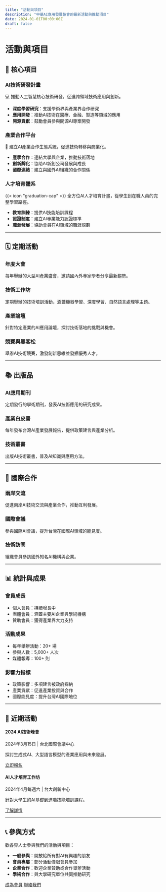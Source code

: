 ```yaml
---
title: "活動與項目"
description: "中華AI應用發展協會的最新活動與推動項目"
date: 2024-01-01T00:00:00Z
draft: false
---
```


# 活動與項目

## 🎯 核心項目

### AI技術研發計畫
💻
推動人工智慧核心技術研發，促進跨領域技術應用與創新。

- **深度學習研究**：支援學術界與產業界合作研究
- **應用開發**：推動AI技術在醫療、金融、製造等領域的應用
- **開源貢獻**：鼓勵會員參與開源AI專案開發

### 產業合作平台
🤝
建立AI產業合作生態系統，促進技術轉移與商業化。

- **產學合作**：連結大學與企業，推動技術落地
- **創新孵化**：協助AI新創公司發展與成長
- **國際連結**：建立與國外AI組織的合作關係

### 人才培育體系
{{< icon "graduation-cap" >}}
全方位AI人才培育計畫，從學生到在職人員的完整學習路徑。

- **教育訓練**：提供AI技能培訓課程
- **認證制度**：建立AI專業能力認證標準
- **職涯發展**：協助會員在AI領域的職涯規劃

---

## 🗓️ 定期活動

### 年度大會
每年舉辦的大型AI產業盛會，邀請國內外專家學者分享最新趨勢。

### 技術工作坊
定期舉辦的技術培訓活動，涵蓋機器學習、深度學習、自然語言處理等主題。

### 產業論壇
針對特定產業的AI應用論壇，探討技術落地的挑戰與機會。

### 競賽與黑客松
舉辦AI技術競賽，激發創新思維並發掘優秀人才。

---

## 📚 出版品

### AI應用期刊
定期發行的學術期刊，發表AI技術應用的研究成果。

### 產業白皮書
每年發布台灣AI產業發展報告，提供政策建言與產業分析。

### 技術叢書
出版AI技術叢書，普及AI知識與應用方法。

---

## 🤝 國際合作

### 兩岸交流
促進兩岸AI技術交流與產業合作，推動互利發展。

### 國際會議
參與國際AI會議，提升台灣在國際AI領域的能見度。

### 技術訪問
組織會員參訪國外知名AI機構與企業。

---

## 📊 統計與成果

### 會員成長
- 個人會員：持續增長中
- 團體會員：涵蓋主要AI企業與學術機構
- 贊助會員：獲得產業界大力支持

### 活動成果
- 每年舉辦活動：20+ 場
- 參與人數：5,000+ 人次
- 媒體報導：100+ 則

### 影響力指標
- 政策影響：多項建言被政府採納
- 產業貢獻：促進產業投資與合作
- 國際能見度：提升台灣AI國際地位

---

## 📅 近期活動

<div class="space-y-4">

<div class="bg-primary-50 dark:bg-primary-900/20 p-4 rounded-lg">
<h4 class="font-bold text-primary-700 dark:text-primary-300">2024 AI技術峰會</h4>
<p class="text-sm text-neutral-600 dark:text-neutral-400">2024年3月15日 | 台北國際會議中心</p>
<p>探討生成式AI、大型語言模型的產業應用與未來發展。</p>
<a href="#" class="inline-block !rounded-md bg-primary-600 px-4 py-2 !text-neutral !no-underline hover:!bg-primary-500 dark:bg-primary-800 dark:hover:!bg-primary-700">立即報名</a>
</div>

<div class="bg-primary-50 dark:bg-primary-900/20 p-4 rounded-lg">
<h4 class="font-bold text-primary-700 dark:text-primary-300">AI人才培育工作坊</h4>
<p class="text-sm text-neutral-600 dark:text-neutral-400">2024年4月每週六 | 台大創新中心</p>
<p>針對大學生的AI基礎到進階技能培訓課程。</p>
<a href="#" class="inline-block !rounded-md bg-primary-600 px-4 py-2 !text-neutral !no-underline hover:!bg-primary-500 dark:bg-primary-800 dark:hover:!bg-primary-700">了解詳情</a>
</div>

</div>

---

## 📞 參與方式

歡各界人士參與我們的活動與項目：

- **一般參與**：開放給所有對AI有興趣的朋友
- **會員專屬**：部分活動僅限會員參加
- **企業合作**：歡迎企業贊助或合作舉辦活動
- **學術合作**：與大學研究單位共同推動研究

<a href="membership/" class="inline-block !rounded-md bg-primary-600 px-4 py-2 !text-neutral !no-underline hover:!bg-primary-500 dark:bg-primary-800 dark:hover:!bg-primary-700">成為會員</a>
<a href="about/" class="inline-block !rounded-md bg-primary-600 px-4 py-2 !text-neutral !no-underline hover:!bg-primary-500 dark:bg-primary-800 dark:hover:!bg-primary-700">聯絡我們</a>